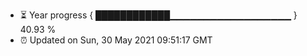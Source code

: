 - ⏳ Year progress { ████████████▁▁▁▁▁▁▁▁▁▁▁▁▁▁▁▁▁▁ } 40.93 %
- ⏰ Updated on Sun, 30 May 2021 09:51:17 GMT

